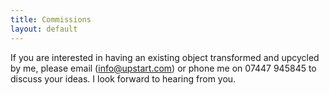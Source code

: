 ```yaml
---
title: Commissions
layout: default
---
```


If you are interested in having an existing object transformed and upcycled by me, please email (info@upstart.com) or phone me on 07447 945845 to discuss your ideas. I look forward to hearing from you.
